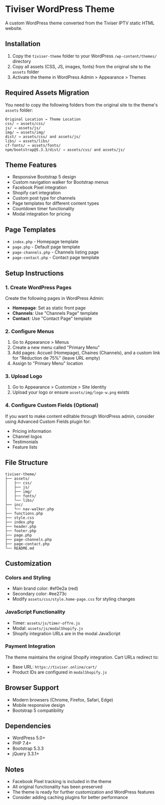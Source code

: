 # Tiviser WordPress Theme

A custom WordPress theme converted from the Tiviser IPTV static HTML website.

## Installation

1. Copy the `tiviser-theme` folder to your WordPress `/wp-content/themes/` directory
2. Copy all assets (CSS, JS, images, fonts) from the original site to the `assets` folder
3. Activate the theme in WordPress Admin > Appearance > Themes

## Required Assets Migration

You need to copy the following folders from the original site to the theme's `assets` folder:

```
Original Location → Theme Location
css/ → assets/css/
js/ → assets/js/
img/ → assets/img/
dist/ → assets/css/ and assets/js/
libs/ → assets/libs/
cf-fonts/ → assets/fonts/
npm/bootstrap@5.3.3/dist/ → assets/css/ and assets/js/
```

## Theme Features

- Responsive Bootstrap 5 design
- Custom navigation walker for Bootstrap menus
- Facebook Pixel integration
- Shopify cart integration
- Custom post type for channels
- Page templates for different content types
- Countdown timer functionality
- Modal integration for pricing

## Page Templates

- `index.php` - Homepage template
- `page.php` - Default page template
- `page-channels.php` - Channels listing page
- `page-contact.php` - Contact page template

## Setup Instructions

### 1. Create WordPress Pages

Create the following pages in WordPress Admin:

- **Homepage**: Set as static front page
- **Channels**: Use "Channels Page" template
- **Contact**: Use "Contact Page" template

### 2. Configure Menus

1. Go to Appearance > Menus
2. Create a new menu called "Primary Menu"
3. Add pages: Accueil (Homepage), Chaines (Channels), and a custom link for "Réduction de 75%" (leave URL empty)
4. Assign to "Primary Menu" location

### 3. Upload Logo

1. Go to Appearance > Customize > Site Identity
2. Upload your logo or ensure `assets/img/logo-w.png` exists

### 4. Configure Custom Fields (Optional)

If you want to make content editable through WordPress admin, consider using Advanced Custom Fields plugin for:
- Pricing information
- Channel logos
- Testimonials
- Feature lists

## File Structure

```
tiviser-theme/
├── assets/
│   ├── css/
│   ├── js/
│   ├── img/
│   ├── fonts/
│   └── libs/
├── inc/
│   └── nav-walker.php
├── functions.php
├── style.css
├── index.php
├── header.php
├── footer.php
├── page.php
├── page-channels.php
├── page-contact.php
└── README.md
```

## Customization

### Colors and Styling
- Main brand color: #ef0e2a (red)
- Secondary color: #ee273c
- Modify `assets/css/style.home-page.css` for styling changes

### JavaScript Functionality
- Timer: `assets/js/timer-offre.js`
- Modal: `assets/js/modalShopify.js`
- Shopify integration URLs are in the modal JavaScript

### Payment Integration
The theme maintains the original Shopify integration. Cart URLs redirect to:
- Base URL: `https://tiviser.online/cart/`
- Product IDs are configured in `modalShopify.js`

## Browser Support

- Modern browsers (Chrome, Firefox, Safari, Edge)
- Mobile responsive design
- Bootstrap 5 compatibility

## Dependencies

- WordPress 5.0+
- PHP 7.4+
- Bootstrap 5.3.3
- jQuery 3.3.1+

## Notes

- Facebook Pixel tracking is included in the theme
- All original functionality has been preserved
- The theme is ready for further customization and WordPress features
- Consider adding caching plugins for better performance
